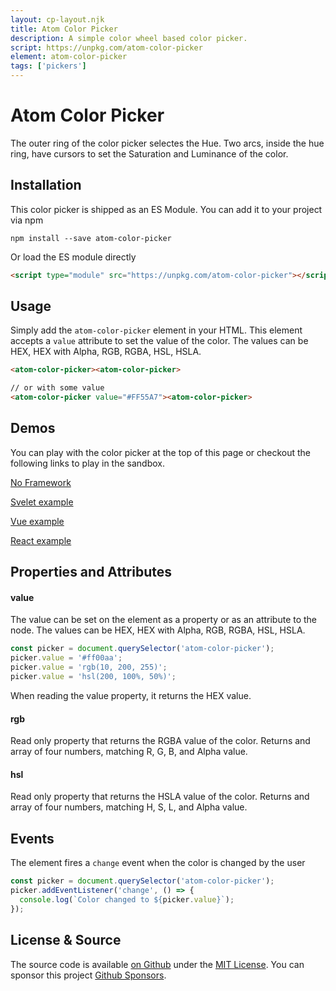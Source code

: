 ```yaml
---
layout: cp-layout.njk
title: Atom Color Picker
description: A simple color wheel based color picker.
script: https://unpkg.com/atom-color-picker
element: atom-color-picker
tags: ['pickers']
---
```


# Atom Color Picker

The outer ring of the color picker selectes the Hue. Two arcs, inside the hue ring, have cursors to set the Saturation and Luminance of the color. 

## Installation 
This color picker is shipped as an ES Module. You can add it to your project via npm

```shell
npm install --save atom-color-picker
```

Or load the ES module directly

```html
<script type="module" src="https://unpkg.com/atom-color-picker"></script>
```

## Usage
Simply add the `atom-color-picker` element in your HTML. This element accepts a `value` attribute to set the value of the color. 
The values can be HEX, HEX with Alpha, RGB, RGBA, HSL, HSLA.

```html
<atom-color-picker><atom-color-picker>

// or with some value
<atom-color-picker value="#FF55A7"><atom-color-picker>
```

## Demos
You can play with the color picker at the top of this page or checkout the following links to play in the sandbox.

[No Framework](https://codesandbox.io/s/atom-color-picker-cywue)

[Svelet example](https://codesandbox.io/s/atom-color-picker-svelte-lr1ts)

[Vue example](https://codesandbox.io/s/atom-color-picker-vue-uwnpd)

[React example](https://codesandbox.io/s/atom-color-picker-react-23zym)

## Properties and Attributes

#### value
The value can be set on the element as a property or as an attribute to the node. The values can be HEX, HEX with Alpha, RGB, RGBA, HSL, HSLA.

```javascript
const picker = document.querySelector('atom-color-picker');
picker.value = '#ff00aa';
picker.value = 'rgb(10, 200, 255)';
picker.value = 'hsl(200, 100%, 50%)';
```

When reading the value property, it returns the HEX value. 

#### rgb
Read only property that returns the RGBA value of the color. Returns and array of four numbers, matching R, G, B, and Alpha value.

#### hsl
Read only property that returns the HSLA value of the color. Returns and array of four numbers, matching H, S, L, and Alpha value.

## Events
The element fires a `change` event when the color is changed by the user

```javascript
const picker = document.querySelector('atom-color-picker');
picker.addEventListener('change', () => {
  console.log(`Color changed to ${picker.value}`);
});
```

## License & Source
The source code is available [on Github](https://github.com/pshihn/every-color-picker) under the [MIT License](https://github.com/pshihn/every-color-picker/blob/master/LICENSE). You can sponsor this project [Github Sponsors](https://github.com/sponsors/pshihn).